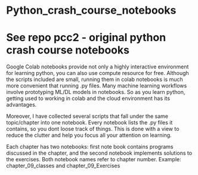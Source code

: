 # Python_crash_course_notebooks
# See repo pcc2 - original python crash course notebooks

Google Colab notebooks provide not only a highly interactive environment for learning python, you can also use compute resource for free. Although the scripts included are small, running them in colab notebooks is much more convenient that running .py files. Many machine learning workflows involve prototyping ML/DL models in notebooks. So as you learn python, getting used to working in colab and the cloud environment has its advantages.

Moreover, I have collected several scripts that fall under the same topic/chapter into one notebook. Every notebook lists the .py files it contains, so you dont loose track of things. This is done with a view to reduce the clutter and help you focus all your attention on learning. 

Each chapter has two notebooks: first note book contains programs discussed in the chapter, and the second notebook implements solutions to the exercises. Both notebook names refer to chapter number. Example: chapter_09_classes and chapter_09_Exercises 
